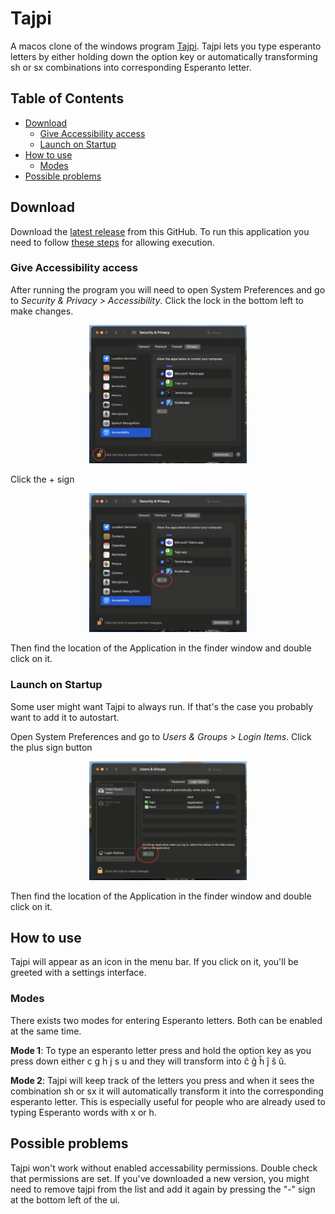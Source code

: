 # Tajpi
A macos clone of the windows program [Tajpi](http://www.zz9pza.net/tajpi/en/). Tajpi lets you type esperanto letters by either holding down the option key or automatically transforming sh or sx combinations into corresponding Esperanto letter.
## Table of Contents

* [Download](#download)
    * [Give Accessibility access](#give-accessibility-access)
    * [Launch on Startup](#launch-on-startup)
* [How to use](#how-to-use)
    * [Modes](#modes)
* [Possible problems](#possible-problems)

## Download
Download the [latest release](https://github.com/PumpedSardines/Tajpi/releases/tag/1.1.0) from this GitHub. To run this application you need to follow [these steps](https://support.apple.com/en-ph/guide/mac-help/mh40616/mac) for allowing execution. 

### Give Accessibility access
After running the program you will need to open System Preferences and go to *Security & Privacy > Accessibility*. Click the lock in the bottom left to make changes. 

<div align="center">
    <img src=".github/assets/lock.png" width="50%">
</div>

Click the + sign

<div align="center">
    <img src=".github/assets/plus.png" width="50%">
</div>

Then find the location of the Application in the finder window and double click on it.


### Launch on Startup
Some user might want Tajpi to always run. If that's the case you probably want to add it to autostart.

Open System Preferences and go to *Users & Groups > Login Items*. 
Click the plus sign button
<div align="center">
    <img src=".github/assets/user.png" width="50%">
</div>

Then find the location of the Application in the finder window and double click on it.


## How to use
Tajpi will appear as an icon in the menu bar. If you click on it, you'll be greeted with a settings interface.

### Modes
There exists two modes for entering Esperanto letters. Both can be enabled at the same time.

**Mode 1**: To type an esperanto letter press and hold the option key as you press down either c g h j s u and they will transform into ĉ ĝ ĥ ĵ ŝ ŭ.

**Mode 2**: Tajpi will keep track of the letters you press and when it sees the combination sh or sx it will automatically transform it into the corresponding esperanto letter. This is especially useful for people who are already used to typing Esperanto words with x or h.

## Possible problems
Tajpi won't work without enabled accessability permissions. Double check that permissions are set. If you've downloaded a new version, you might need to remove tajpi from the list and add it again by pressing the "-" sign at the bottom left of the ui.
